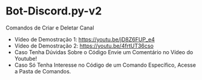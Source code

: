 # Bot-Discord.py-v2
Comandos de Criar e Deletar Canal
- Vídeo de Demostração 1: https://youtu.be/jD8Z6FUP_e4
- Vídeo de Demostração 2: https://youtu.be/4frtUT36cso
- Caso Tenha Dúvidas Sobre o Código Envie um Comentário no Vídeo do Youtube!
- Caso Só Tenha Interesse no Código de um Comando Específico, Acesse a Pasta de Comandos.
